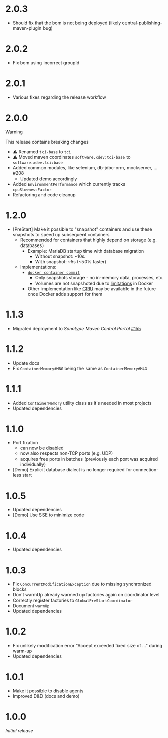 # 2.0.3
* Should fix that the bom is not being deployed (likely central-publishing-maven-plugin bug)

# 2.0.2
* Fix bom using incorrect groupId

# 2.0.1
* Various fixes regarding the release workflow

# 2.0.0
> [!WARNING]
> This release contains breaking changes

* ⚠ Renamed ``tci-base`` to ``tci``
* ⚠ Moved maven coordinates ``software.xdev:tci-base`` to ``software.xdev.tci:base``
* Added common modules, like selenium, db-jdbc-orm, mockserver, ... #208
  * Updated demo accordingly
* Added ``EnvironmentPerformance`` which currently tracks ``cpuSlownessFactor``
* Refactoring and code cleanup

# 1.2.0
* [PreStart] Make it possible to "snapshot" containers and use these snapshots to speed up subsequent containers
    * Recommended for containers that highly depend on storage (e.g. databases)
        * Example: MariaDB startup time with database migration
            * Without snapshot: ~10s
            * With snapshot: ~5s (~50% faster)
    * Implementations:
        * [``docker container commit``](https://docs.docker.com/reference/cli/docker/container/commit/)
            * Only snapshots storage - no in-memory data, processes, etc.
            * Volumes are not snapshoted due to [limitations](https://github.com/moby/moby/issues/43190) in Docker
        * Other implementation like [CRIU](https://criu.org) may be available in the future once Docker adds support for them

# 1.1.3
* Migrated deployment to _Sonatype Maven Central Portal_ [#155](https://github.com/xdev-software/standard-maven-template/issues/155)

# 1.1.2
* Update docs
* Fix ``ContainerMemory#M8G`` being the same as ``ContainerMemory#M4G``

# 1.1.1
* Added ``ContainerMemory`` utility class as it's needed in most projects
* Updated dependencies

# 1.1.0
* Port fixation 
    * can now be disabled
    * now also respects non-TCP ports (e.g. UDP)
    * acquires free ports in batches (previously each port was acquired individually)
* [Demo] Explicit database dialect is no longer required for connection-less start

# 1.0.5
* Updated dependencies
* [Demo] Use [SSE](https://github.com/xdev-software/spring-security-extras) to minimize code

# 1.0.4
* Updated dependencies

# 1.0.3
* Fix ``ConcurrentModificationException`` due to missing synchronized blocks
* Don't warmUp already warmed up factories again on coordinator level
* Correctly register factories to ``GlobalPreStartCoordinator``
* Document ``warmUp``
* Updated dependencies

# 1.0.2
* Fix unlikely modification error "Accept exceeded fixed size of ..." during warm-up
* Updated dependencies

# 1.0.1 
* Make it possible to disable agents
* Improved D&D (docs and demo)

# 1.0.0
_Initial release_
